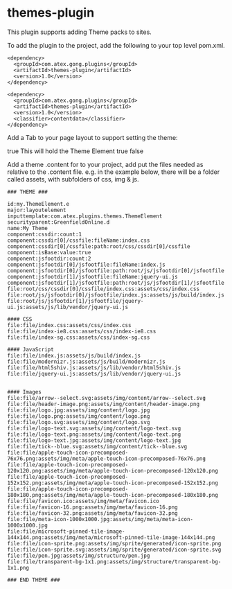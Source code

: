 # themes-plugin

This plugin supports adding Theme packs to sites. 

To add the plugin to the project, add the following to your top level pom.xml.

    <dependency>
      <groupId>com.atex.gong.plugins</groupId>
      <artifactId>themes-plugin</artifactId>
      <version>1.0</version>
    </dependency>
    
    <dependency>
      <groupId>com.atex.gong.plugins</groupId>
      <artifactId>themes-plugin</artifactId>
      <version>1.0</version>
      <classifier>contentdata</classifier>
    </dependency>
    

Add a Tab to your page layout to support setting the theme:

  <layout name="themePage" input-template="p.Page" label="Theme Options">
				<param name="lazyInit">true</param>
				<layout name="resourcelibraries" input-template="p.Column">
					<layout name="themeSlotComment" input-template="p.Comment" label="Theme Slot">
						<param name="comment">This will hold the Theme Element</param>
					</layout>
					<field name="themeSlot" input-template="p.siteengine.layout.Slot.it">
						<param name="defaultInheritSetting">true</param>
						<param name="displayInheritSetting">false</param>
					</field>
				</layout>
  </layout>

Add a theme .content for to your project, add put the files needed as relative to the .content file. e.g. in the example below, there will be a folder called assets, with subfolders of css, img & js.

    ### THEME ###
    
    id:my.ThemeElement.e
    major:layoutelement
    inputtemplate:com.atex.plugins.themes.ThemeElement
    securityparent:GreenfieldOnline.d
    name:My Theme
    component:cssdir:count:1
    component:cssdir[0]/cssfile:fileName:index.css
    component:cssdir[0]/cssfile:path:root/css/cssdir[0]/cssfile
    component:isBase:value:true
    component:jsfootdir:count:2
    component:jsfootdir[0]/jsfootfile:fileName:index.js
    component:jsfootdir[0]/jsfootfile:path:root/js/jsfootdir[0]/jsfootfile
    component:jsfootdir[1]/jsfootfile:fileName:jquery-ui.js
    component:jsfootdir[1]/jsfootfile:path:root/js/jsfootdir[1]/jsfootfile
    file:root/css/cssdir[0]/cssfile/index.css:assets/css/index.css
    file:root/js/jsfootdir[0]/jsfootfile/index.js:assets/js/build/index.js
    file:root/js/jsfootdir[1]/jsfootfile/jquery-ui.js:assets/js/lib/vendor/jquery-ui.js
    
    #### CSS
    file:file/index.css:assets/css/index.css
    file:file/index-ie8.css:assets/css/index-ie8.css
    file:file/index-sg.css:assets/css/index-sg.css
    
    #### JavaScript
    file:file/index.js:assets/js/build/index.js
    file:file/modernizr.js:assets/js/build/modernizr.js
    file:file/html5shiv.js:assets/js/lib/vendor/html5shiv.js
    file:file/jquery-ui.js:assets/js/lib/vendor/jquery-ui.js
    
    
    #### Images
    file:file/arrow--select.svg:assets/img/content/arrow--select.svg
    file:file/header-image.png:assets/img/content/header-image.png
    file:file/logo.jpg:assets/img/content/logo.jpg
    file:file/logo.png:assets/img/content/logo.png
    file:file/logo.svg:assets/img/content/logo.svg
    file:file/logo-text.svg:assets/img/content/logo-text.svg
    file:file/logo-text.png:assets/img/content/logo-text.png
    file:file/logo-text.jpg:assets/img/content/logo-text.jpg
    file:file/tick--blue.svg:assets/img/content/tick--blue.svg
    file:file/apple-touch-icon-precomposed-76x76.png:assets/img/meta/apple-touch-icon-precomposed-76x76.png
    file:file/apple-touch-icon-precomposed-120x120.png:assets/img/meta/apple-touch-icon-precomposed-120x120.png
    file:file/apple-touch-icon-precomposed-152x152.png:assets/img/meta/apple-touch-icon-precomposed-152x152.png
    file:file/apple-touch-icon-precomposed-180x180.png:assets/img/meta/apple-touch-icon-precomposed-180x180.png
    file:file/favicon.ico:assets/img/meta/favicon.ico
    file:file/favicon-16.png:assets/img/meta/favicon-16.png
    file:file/favicon-32.png:assets/img/meta/favicon-32.png
    file:file/meta-icon-1000x1000.jpg:assets/img/meta/meta-icon-1000x1000.jpg
    file:file/microsoft-pinned-tile-image-144x144.png:assets/img/meta/microsoft-pinned-tile-image-144x144.png
    file:file/icon-sprite.png:assets/img/sprite/generated/icon-sprite.png
    file:file/icon-sprite.svg:assets/img/sprite/generated/icon-sprite.svg
    file:file/pen.jpg:assets/img/structure/pen.jpg
    file:file/transparent-bg-1x1.png:assets/img/structure/transparent-bg-1x1.png
    
    ### END THEME ###
			
			
